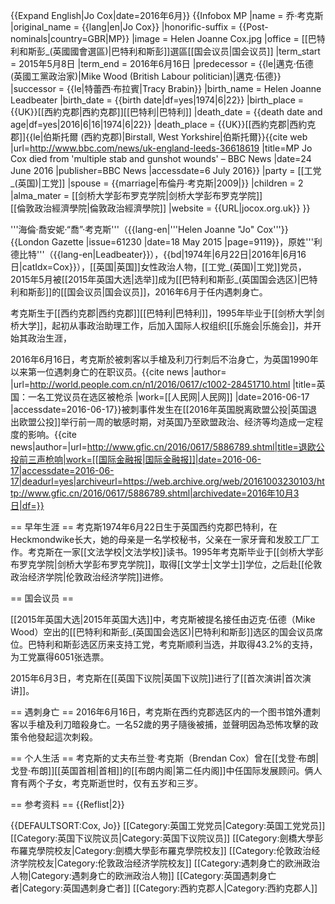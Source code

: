 {{Expand English|Jo Cox|date=2016年6月}}
{{Infobox MP
|name        = 乔·考克斯
|original_name = {{lang|en|Jo Cox}}
|honorific-suffix = {{Post-nominals|country=GBR|MP}}
|image       = Helen Joanne Cox.jpg
|office      = [[巴特利和斯彭_(英國國會選區)|巴特利和斯彭]]選區[[国会议员|国会议员]]
|term_start  = 2015年5月8日
|term_end    = 2016年6月16日
|predecessor = {{le|邁克·伍德 (英國工黨政治家)|Mike Wood (British Labour politician)|邁克·伍德}}
|successor   = {{le|特蕾西·布拉賓|Tracy Brabin}}
|birth_name  = Helen Joanne Leadbeater 
|birth_date  = {{birth date|df=yes|1974|6|22}}
|birth_place = {{UK}}[[西約克郡|西約克郡]][[巴特利|巴特利]]
|death_date  = {{death date and age|df=yes|2016|6|16|1974|6|22}}
|death_place = {{UK}}[[西約克郡|西約克郡]]{{le|伯斯托爾 (西約克郡)|Birstall, West Yorkshire|伯斯托爾}}<ref>{{cite web |url=http://www.bbc.com/news/uk-england-leeds-36618619 |title=MP Jo Cox died from 'multiple stab and gunshot wounds' – BBC News |date=24 June 2016 |publisher=BBC News |accessdate=6 July 2016}}</ref>
|party       = [[工党_(英国)|工党]]
|spouse      = {{marriage|布倫丹·考克斯|2009|<!--Year omitted when marriage ends by death of subject, per Template:Marriage instructions-->}} 
|children    = 2
|alma_mater  = [[剑桥大学彭布罗克学院|剑桥大学彭布罗克学院]]<br />[[倫敦政治經濟學院|倫敦政治經濟學院]]
|website     = {{URL|jocox.org.uk}}
}}

'''海倫·喬安妮·“喬”·考克斯'''（{{lang-en|'''Helen Joanne "Jo" Cox'''}}<ref>{{London Gazette |issue=61230 |date=18 May 2015 |page=9119}}</ref>，原姓'''利德比特'''（{{lang-en|Leadbeater}}），{{bd|1974年|6月22日|2016年|6月16日|catIdx=Cox}}），[[英国|英国]]女性政治人物，[[工党_(英国)|工党]]党员，2015年5月被[[2015年英国大选|选举]]成为[[巴特利和斯彭_(英国国会选区)|巴特利和斯彭]]的[[国会议员|国会议员]]，2016年6月于任内遇刺身亡。

考克斯生于[[西约克郡|西约克郡]][[巴特利|巴特利]]，1995年毕业于[[剑桥大学|剑桥大学]]，起初从事政治助理工作，后加入国际人权组织[[乐施会|乐施会]]，并开始其政治生涯，

2016年6月16日，考克斯於被刺客以手槍及利刀行刺后不治身亡，为英国1990年以来第一位遇刺身亡的在职议员。<ref>{{cite news |author= |url=http://world.people.com.cn/n1/2016/0617/c1002-28451710.html |title=英国：一名工党议员在选区被枪杀 |work=[[人民网|人民网]] |date=2016-06-17 |accessdate=2016-06-17}}</ref>被刺事件发生在[[2016年英国脱离欧盟公投|英国退出欧盟公投]]举行前一周的敏感时期，对英国乃至欧盟政治、经济等均造成一定程度的影响。<ref>{{cite news|author=|url=http://www.gfic.cn/2016/0617/5886789.shtml|title=退欧公投前三声枪响|work=[[国际金融报|国际金融报]]|date=2016-06-17|accessdate=2016-06-17|deadurl=yes|archiveurl=https://web.archive.org/web/20161003230103/http://www.gfic.cn/2016/0617/5886789.shtml|archivedate=2016年10月3日|df=}}</ref>

== 早年生涯 ==
考克斯1974年6月22日生于英国西约克郡巴特利，在Heckmondwike长大，她的母亲是一名学校秘书，父亲在一家牙膏和发胶工厂工作。考克斯在一家[[文法学校|文法学校]]读书。1995年考克斯毕业于[[剑桥大学彭布罗克学院|剑桥大学彭布罗克学院]]，取得[[文学士|文学士]]学位，之后赴[[伦敦政治经济学院|伦敦政治经济学院]]进修。

== 国会议员 ==

[[2015年英国大选|2015年英国大选]]中，考克斯被提名接任由迈克·伍德（Mike Wood）空出的[[巴特利和斯彭_(英国国会选区)|巴特利和斯彭]]选区的国会议员席位。巴特利和斯彭选区历来支持工党，考克斯顺利当选，并取得43.2%的支持，为工党赢得6051张选票。

2015年6月3日，考克斯在[[英国下议院|英国下议院]]进行了[[首次演讲|首次演讲]]。

== 遇刺身亡 ==
2016年6月16日，考克斯在西约克郡选区内的一个图书馆外遭刺客以手槍及利刀暗殺身亡。一名52歲的男子隨後被捕，並聲明因為恐怖攻擊的政策令他發起這次刺殺。

== 个人生活 ==
考克斯的丈夫布兰登·考克斯（Brendan Cox）曾在[[戈登·布朗|戈登·布朗]][[英国首相|首相]]的[[布朗内阁|第二任内阁]]中任国际发展顾问。俩人育有两个子女，考克斯逝世时，仅有五岁和三岁。

== 参考资料 ==
{{Reflist|2}}

{{DEFAULTSORT:Cox, Jo}}
[[Category:英国工党党员|Category:英国工党党员]]
[[Category:英国下议院议员|Category:英国下议院议员]]
[[Category:劍橋大學彭布羅克學院校友|Category:劍橋大學彭布羅克學院校友]]
[[Category:伦敦政治经济学院校友|Category:伦敦政治经济学院校友]]
[[Category:遇刺身亡的欧洲政治人物|Category:遇刺身亡的欧洲政治人物]]
[[Category:英国遇刺身亡者|Category:英国遇刺身亡者]]
[[Category:西約克郡人|Category:西約克郡人]]